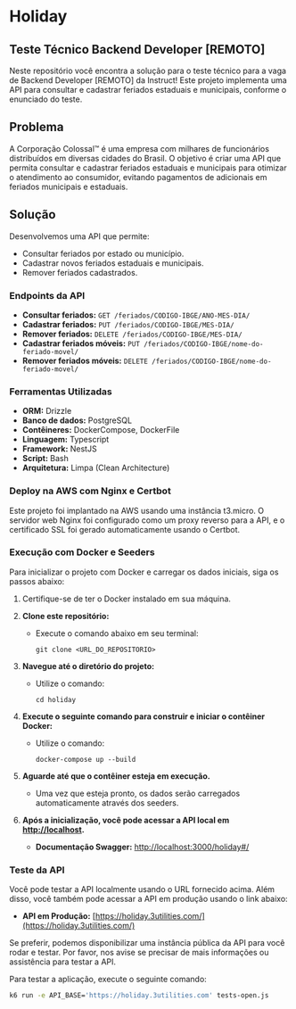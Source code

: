 # Holiday

## Teste Técnico Backend Developer [REMOTO]

Neste repositório você encontra a solução para o teste técnico para a vaga de Backend Developer [REMOTO] da Instruct! Este projeto implementa uma API para consultar e cadastrar feriados estaduais e municipais, conforme o enunciado do teste.

## Problema

A Corporação Colossal™ é uma empresa com milhares de funcionários distribuídos em diversas cidades do Brasil. O objetivo é criar uma API que permita consultar e cadastrar feriados estaduais e municipais para otimizar o atendimento ao consumidor, evitando pagamentos de adicionais em feriados municipais e estaduais.

## Solução

Desenvolvemos uma API que permite:

- Consultar feriados por estado ou município.
- Cadastrar novos feriados estaduais e municipais.
- Remover feriados cadastrados.

### Endpoints da API

- **Consultar feriados:** `GET /feriados/CODIGO-IBGE/ANO-MES-DIA/`
- **Cadastrar feriados:** `PUT /feriados/CODIGO-IBGE/MES-DIA/`
- **Remover feriados:** `DELETE /feriados/CODIGO-IBGE/MES-DIA/`
- **Cadastrar feriados móveis:** `PUT /feriados/CODIGO-IBGE/nome-do-feriado-movel/`
- **Remover feriados móveis:** `DELETE /feriados/CODIGO-IBGE/nome-do-feriado-movel/`

### Ferramentas Utilizadas

- **ORM:** Drizzle
- **Banco de dados:** PostgreSQL
- **Contêineres:** DockerCompose, DockerFile
- **Linguagem:** Typescript
- **Framework:** NestJS
- **Script:** Bash
- **Arquitetura:** Limpa (Clean Architecture)

### Deploy na AWS com Nginx e Certbot

Este projeto foi implantado na AWS usando uma instância t3.micro. O servidor web Nginx foi configurado como um proxy reverso para a API, e o certificado SSL foi gerado automaticamente usando o Certbot.

### Execução com Docker e Seeders

Para inicializar o projeto com Docker e carregar os dados iniciais, siga os passos abaixo:

1. Certifique-se de ter o Docker instalado em sua máquina.

2. **Clone este repositório:**
   - Execute o comando abaixo em seu terminal:
     ```
     git clone <URL_DO_REPOSITORIO>
     ```

3. **Navegue até o diretório do projeto:**
   - Utilize o comando:
     ```
     cd holiday
     ```

4. **Execute o seguinte comando para construir e iniciar o contêiner Docker:**
   - Utilize o comando:
     ```
     docker-compose up --build
     ```

5. **Aguarde até que o contêiner esteja em execução.**
   - Uma vez que esteja pronto, os dados serão carregados automaticamente através dos seeders.

6. **Após a inicialização, você pode acessar a API local em [http://localhost](http://localhost).**
   - **Documentação Swagger:** [http://localhost:3000/holiday#/](http://localhost:3000/holiday#/)

### Teste da API

Você pode testar a API localmente usando o URL fornecido acima. Além disso, você também pode acessar a API em produção usando o link abaixo:

- **API em Produção:** [https://holiday.3utilities.com/](https://holiday.3utilities.com/)

Se preferir, podemos disponibilizar uma instância pública da API para você rodar e testar. Por favor, nos avise se precisar de mais informações ou assistência para testar a API.

Para testar a aplicação, execute o seguinte comando:

```bash
k6 run -e API_BASE='https://holiday.3utilities.com' tests-open.js
```